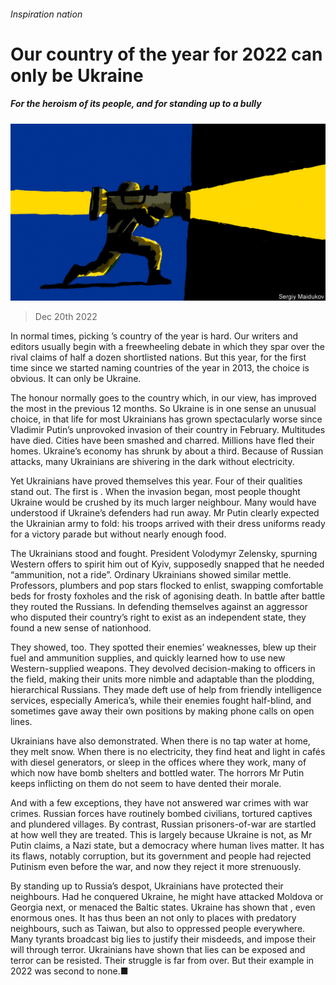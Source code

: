###### Inspiration nation

# Our country of the year for 2022 can only be Ukraine 

##### For the heroism of its people, and for standing up to a bully 

![image](images/20221224_LDD003.jpg) 

> Dec 20th 2022 

In normal times, picking ’s country of the year is hard. Our writers and editors usually begin with a freewheeling debate in which they spar over the rival claims of half a dozen shortlisted nations. But this year, for the first time since we started naming countries of the year in 2013, the choice is obvious. It can only be Ukraine.

The honour normally goes to the country which, in our view, has improved the most in the previous 12 months. So Ukraine is in one sense an unusual choice, in that life for most Ukrainians has grown spectacularly worse since Vladimir Putin’s unprovoked invasion of their country in February. Multitudes have died. Cities have been smashed and charred. Millions have fled their homes. Ukraine’s economy has shrunk by about a third. Because of Russian attacks, many Ukrainians are shivering in the dark without electricity.

Yet Ukrainians have proved themselves this year. Four of their qualities stand out. The first is . When the invasion began, most people thought Ukraine would be crushed by its much larger neighbour. Many would have understood if Ukraine’s defenders had run away. Mr Putin clearly expected the Ukrainian army to fold: his troops arrived with their dress uniforms ready for a victory parade but without nearly enough food.

The Ukrainians stood and fought. President Volodymyr Zelensky, spurning Western offers to spirit him out of Kyiv, supposedly snapped that he needed “ammunition, not a ride”. Ordinary Ukrainians showed similar mettle. Professors, plumbers and pop stars flocked to enlist, swapping comfortable beds for frosty foxholes and the risk of agonising death. In battle after battle they routed the Russians. In defending themselves against an aggressor who disputed their country’s right to exist as an independent state, they found a new sense of nationhood.

They showed, too. They spotted their enemies’ weaknesses, blew up their fuel and ammunition supplies, and quickly learned how to use new Western-supplied weapons. They devolved decision-making to officers in the field, making their units more nimble and adaptable than the plodding, hierarchical Russians. They made deft use of help from friendly intelligence services, especially America’s, while their enemies fought half-blind, and sometimes gave away their own positions by making phone calls on open lines.

Ukrainians have also demonstrated. When there is no tap water at home, they melt snow. When there is no electricity, they find heat and light in cafés with diesel generators, or sleep in the offices where they work, many of which now have bomb shelters and bottled water. The horrors Mr Putin keeps inflicting on them do not seem to have dented their morale.

And with a few exceptions, they have not answered war crimes with war crimes. Russian forces have routinely bombed civilians, tortured captives and plundered villages. By contrast, Russian prisoners-of-war are startled at how well they are treated. This is largely because Ukraine is not, as Mr Putin claims, a Nazi state, but a democracy where human lives matter. It has its flaws, notably corruption, but its government and people had rejected Putinism even before the war, and now they reject it more strenuously.

By standing up to Russia’s despot, Ukrainians have protected their neighbours. Had he conquered Ukraine, he might have attacked Moldova or Georgia next, or menaced the Baltic states. Ukraine has shown that , even enormous ones. It has thus been an not only to places with predatory neighbours, such as Taiwan, but also to oppressed people everywhere. Many tyrants broadcast big lies to justify their misdeeds, and impose their will through terror. Ukrainians have shown that lies can be exposed and terror can be resisted. Their struggle is far from over. But their example in 2022 was second to none.■


